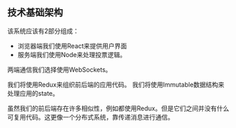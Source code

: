 ## 技术基础架构

该系统应该有2部分组成：

- 浏览器端我们使用React来提供用户界面
- 服务端我们使用Node来处理投票逻辑。

两端通信我们选择使用WebSockets。

我们将使用Redux来组织前后端的应用代码。
我们将使用Immutable数据结构来处理应用的state。

虽然我们的前后端存在许多相似性，例如都使用Redux。但是它们之间并没有什么可复用代码。这更像一个分布式系统，靠传递消息进行通信。
